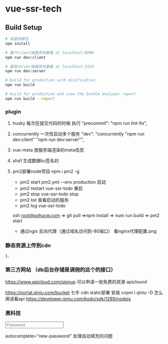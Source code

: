 # vue-ssr-tech

## Build Setup

``` bash
# 安装依赖包
npm install

# 客户client端服务热重载 at localhost:8000
npm run dev:client

# 服务server端服务热重载 at localhost:3333
npm run dev:server

# build for production with minification
npm run build

# build for production and view the bundle analyzer report
npm run build --report
```
### plugin

1. husky  每次在提交代码的时候 执行  "precommit": "npm run lint-fix",
2. concurrently 一次性启动多个服务  "dev": "concurrently \"npm run dev:client\" \"npm run dev:server\"",
3.  vue-meta  放服务端渲染的meta信息
4. sha1 生成数据ku签名的
4. pm2部署node项目    npm i pm2 -g 
    - pm2 start pm2.yml --env production 启动
    - pm2 restart vue-ssr-todo  重启
    - pm2 stop  vue-ssr-todo stop
    - pm2 list  查看启动的服务
    - pm2 log vue-ssr-todo

    ssh root@sohucw.com => git pull  =>npm install  => num run build => pm2 start

    - 通过ngix 反向代理（通过域名访问到-80端口） 看nginx代理配置.png

### 静态资源上传到cdn
    1. 

### 第三方网站  （db后台存储是调佣的这个的接口）
https://www.apicloud.com/signup  可以申请一些免费的资源 apiclound

https://portal.qiniu.com/bucket  七牛 cdn static部署
安装  cnpm i qiniu -D 怎么用请看api https://developer.qiniu.com/kodo/sdk/1289/nodejs

### 黑科技
 <input
      type="password"
      class="login-input"
      placeholder="Password"
      autocomplete="new-password"   
      v-model="password"
    >

autocomplete="new-password" 处理自动填充的问题
